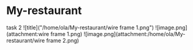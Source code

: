 # My-restaurant
task 2
![title]("/home/ola/My-restaurant/wire frame 1.png")
![image.png](attachment:wire frame 1.png)
![image.png](attachment:/home/ola/My-restaurant/wire frame 2.png)